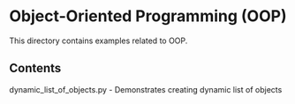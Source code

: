 # Object-Oriented Programming (OOP)
This directory contains examples related to OOP.


## Contents
dynamic_list_of_objects.py   - Demonstrates creating dynamic list of objects
